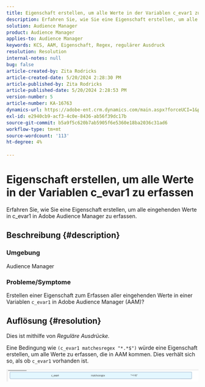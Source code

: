 ```yaml
---
title: Eigenschaft erstellen, um alle Werte in der Variablen c_evar1 zu erfassen
description: Erfahren Sie, wie Sie eine Eigenschaft erstellen, um alle eingehenden Werte in c_evar1 in Adobe Audience Manager zu erfassen.
solution: Audience Manager
product: Audience Manager
applies-to: Audience Manager
keywords: KCS, AAM, Eigenschaft, Regex, regulärer Ausdruck
resolution: Resolution
internal-notes: null
bug: false
article-created-by: Zita Rodricks
article-created-date: 5/20/2024 2:28:30 PM
article-published-by: Zita Rodricks
article-published-date: 5/20/2024 2:28:53 PM
version-number: 5
article-number: KA-16763
dynamics-url: https://adobe-ent.crm.dynamics.com/main.aspx?forceUCI=1&pagetype=entityrecord&etn=knowledgearticle&id=f408f736-b516-ef11-9f8a-6045bd006b25
exl-id: e2940cb9-acf3-4c0e-8436-ab56f39dc17b
source-git-commit: b5a9f5c620b7ab5905f6e5360e18ba2036c31ad6
workflow-type: tm+mt
source-wordcount: '113'
ht-degree: 4%

---
```


# Eigenschaft erstellen, um alle Werte in der Variablen c_evar1 zu erfassen


Erfahren Sie, wie Sie eine Eigenschaft erstellen, um alle eingehenden Werte in c_evar1 in Adobe Audience Manager zu erfassen.

## Beschreibung {#description}


### <b>Umgebung</b>

Audience Manager



### <b>Probleme/Symptome</b>

Erstellen einer Eigenschaft zum Erfassen aller eingehenden Werte in einer Variablen `c_evar1` in Adobe Audience Manager (AAM)?


## Auflösung {#resolution}


Dies ist mithilfe von *Reguläre Ausdrücke.*

Eine Bedingung wie `(c_evar1 matchesregex "*.*$")` würde eine Eigenschaft erstellen, um alle Werte zu erfassen, die in AAM kommen. Dies verhält sich so, als ob `c_evar1` vorhanden ist.



![](assets/1b1452cb-a86b-eb11-a812-00224803aaf7.png)
